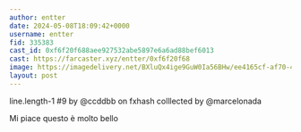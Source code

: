 ```yaml
---
author: entter
date: 2024-05-08T18:09:42+0000
username: entter
fid: 335383
cast_id: 0xf6f20f688aee927532abe5897e6a6ad88bef6013
cast: https://farcaster.xyz/entter/0xf6f20f68
image: https://imagedelivery.net/BXluQx4ige9GuW0Ia56BHw/ee4165cf-af70-4eb9-af74-366d06bcf600/original
layout: post
---
```


line.length-1 #9 by @ccddbb on fxhash
colllected by @marcelonada

Mi piace questo è molto bello

<img src='https://imagedelivery.net/BXluQx4ige9GuW0Ia56BHw/ee4165cf-af70-4eb9-af74-366d06bcf600/original' alt='' referrerpolicy='no-referrer'/>
